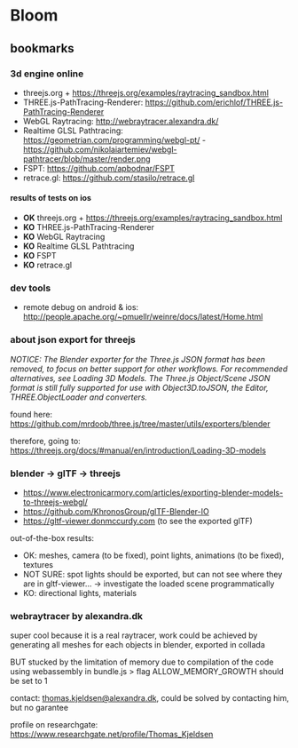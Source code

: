 # Bloom

## bookmarks

### 3d engine online

- threejs.org + https://threejs.org/examples/raytracing_sandbox.html
- THREE.js-PathTracing-Renderer: https://github.com/erichlof/THREE.js-PathTracing-Renderer
- WebGL Raytracing: http://webraytracer.alexandra.dk/
- Realtime GLSL Pathtracing: https://geometrian.com/programming/webgl-pt/ - https://github.com/nikolaiartemiev/webgl-pathtracer/blob/master/render.png
- FSPT: https://github.com/apbodnar/FSPT
- retrace.gl: https://github.com/stasilo/retrace.gl

#### results of tests on ios

- **OK** threejs.org + https://threejs.org/examples/raytracing_sandbox.html
- **KO** THREE.js-PathTracing-Renderer
- **KO** WebGL Raytracing
- **KO** Realtime GLSL Pathtracing
- **KO** FSPT
- **KO** retrace.gl

### dev tools

- remote debug on android & ios: http://people.apache.org/~pmuellr/weinre/docs/latest/Home.html

### about json export for threejs

*NOTICE: The Blender exporter for the Three.js JSON format has been removed, to focus on better support for other workflows. For recommended alternatives, see Loading 3D Models. The Three.js Object/Scene JSON format is still fully supported for use with Object3D.toJSON, the Editor, THREE.ObjectLoader and converters.*

found here: https://github.com/mrdoob/three.js/tree/master/utils/exporters/blender

therefore, going to: https://threejs.org/docs/#manual/en/introduction/Loading-3D-models

### blender -> glTF -> threejs

- https://www.electronicarmory.com/articles/exporting-blender-models-to-threejs-webgl/
- https://github.com/KhronosGroup/glTF-Blender-IO
- https://gltf-viewer.donmccurdy.com (to see the exported glTF)

out-of-the-box results:
- OK: meshes, camera (to be fixed), point lights, animations (to be fixed), textures
- NOT SURE: spot lights should be exported, but can not see where they are in gltf-viewer... -> investigate the loaded scene programmatically
- KO: directional lights, materials

### webraytracer by alexandra.dk

super cool because it is a real raytracer, work could be achieved by generating all meshes for each objects in blender, exported in collada

BUT stucked by the limitation of memory due to compilation of the code using webassembly in bundle.js > flag ALLOW_MEMORY_GROWTH should be set to 1

contact: thomas.kjeldsen@alexandra.dk, could be solved by contacting him, but no garantee

profile on researchgate: https://www.researchgate.net/profile/Thomas_Kjeldsen